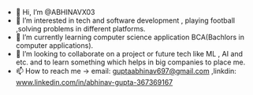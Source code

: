 - 👋 Hi, I’m @ABHINAVX03
- 👀 I’m interested in tech and software development , playing football ,solving problems in different platforms.
- 🌱 I’m currently learning computer science application BCA(Bachlors in computer applications).
- 💞️ I’m looking to collaborate on a project or future tech like ML , AI and etc. and to learn something which helps in big companies to place me. 
- 📫 How to reach me -> email: guptaabhinav697@gmail.com ,linkdin: www.linkedin.com/in/abhinav-gupta-367369167
